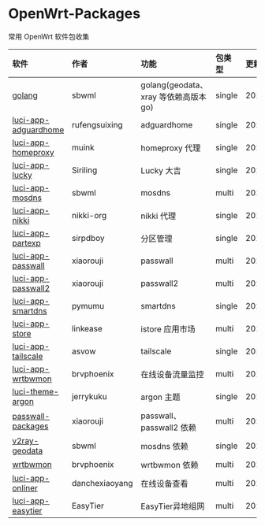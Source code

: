# OpenWrt-Packages
常用 OpenWrt 软件包收集

|软件|作者|功能|包类型|更新日期|
|:-|:-|:-|:-|:-|
|[golang](https://github.com/sbwml/packages_lang_golang)|sbwml|golang(geodata、xray 等依赖高版本 go)|single|20251014|
|[luci-app-adguardhome](https://github.com/rufengsuixing/luci-app-adguardhome)|rufengsuixing|adguardhome|single|20200113|
|[luci-app-homeproxy](https://github.com/muink/luci-app-homeproxy)|muink|homeproxy 代理|single|20240830|
|[luci-app-lucky](https://github.com/sirpdboy/luci-app-lucky)|Siriling|Lucky 大吉|single|20251020|
|[luci-app-mosdns](https://github.com/sbwml/luci-app-mosdns)|sbwml|mosdns|multi|20250920|
|[luci-app-nikki](https://github.com/nikkinikki-org/OpenWrt-nikki)|nikki-org|nikki 代理|single|20251017|
|[luci-app-partexp](https://github.com/sirpdboy/luci-app-partexp)|sirpdboy|分区管理|single|20250810|
|[luci-app-passwall](https://github.com/xiaorouji/openwrt-passwall)|xiaorouji|passwall|multi|20251020|
|[luci-app-passwall2](https://github.com/xiaorouji/openwrt-passwall2)|xiaorouji|passwall2|multi|20250924|
|[luci-app-smartdns](https://github.com/pymumu/luci-app-smartdns)|pymumu|smartdns|single|20251003|
|[luci-app-store](https://github.com/linkease/istore)|linkease|istore 应用市场|multi|20251014|
|[luci-app-tailscale](https://github.com/asvow/luci-app-tailscale)|asvow|tailscale|single|20250509|
|[luci-app-wrtbwmon](https://github.com/brvphoenix/luci-app-wrtbwmon)|brvphoenix|在线设备流量监控|multi|20240217|
|[luci-theme-argon](https://github.com/jerrykuku/luci-theme-argon)|jerrykuku|argon 主题|single|20250925|
|[passwall-packages](https://github.com/xiaorouji/openwrt-passwall-packages)|xiaorouji|passwall、passwall2 依赖|multi|20251016|
|[v2ray-geodata](https://github.com/sbwml/v2ray-geodata)|sbwml|mosdns 依赖|single|20250125|
|[wrtbwmon](https://github.com/brvphoenix/wrtbwmon)|brvphoenix|wrtbwmon 依赖|multi|20201201|
|[luci-app-onliner](https://github.com/danchexiaoyang/luci-app-onliner)|danchexiaoyang|在线设备查看|multi|20240630|
|[luci-app-easytier](https://github.com/EasyTier/luci-app-easytier)|EasyTier|EasyTier异地组网|multi|20250926|
